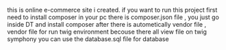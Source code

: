 this is online e-commerce site i created.
if you want to run this project first need to install composer in your pc 
there is composer.json file , you just go inside DT and install composer after there is autometically vendor file , vendor file for run twig environment 
becouse there all view file on twig symphony 
you can use the database.sql file for database
